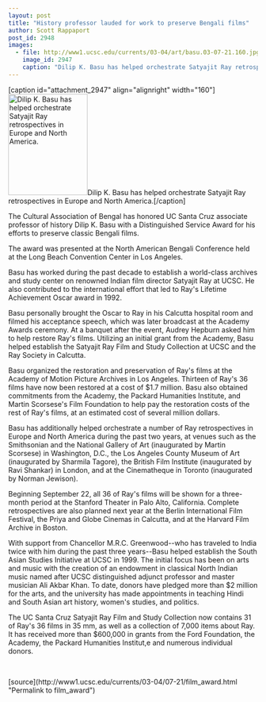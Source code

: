 ```yaml
---
layout: post
title: "History professor lauded for work to preserve Bengali films"
author: Scott Rappaport
post_id: 2948
images:
  - file: http://www1.ucsc.edu/currents/03-04/art/basu.03-07-21.160.jpg
    image_id: 2947
    caption: "Dilip K. Basu has helped orchestrate Satyajit Ray retrospectives in Europe and North America."
---
```


[caption id="attachment_2947" align="alignright" width="160"]<a href="http://localhost/mysite/wp-content/uploads/2003/07/basu.03-07-21.160.jpg"><img class="size-full wp-image-2947" src="http://localhost/mysite/wp-content/uploads/2003/07/basu.03-07-21.160.jpg" alt="Dilip K. Basu has helped orchestrate Satyajit Ray retrospectives in Europe and North America." width="160" height="204" /></a>Dilip K. Basu has helped orchestrate Satyajit Ray retrospectives in Europe and North America.[/caption]
<p>
  The Cultural Association of Bengal has honored UC Santa Cruz associate professor of history Dilip K. Basu with a Distinguished Service Award for his efforts to preserve classic Bengali films.
</p>
<p>
  The award was presented at the North American Bengali Conference held at the Long Beach Convention Center in Los Angeles.<br>
</p>
<p>
  Basu has worked during the past decade to establish a world-class archives and study center on renowned Indian film director Satyajit Ray at UCSC. He also contributed to the international effort that led to Ray's Lifetime Achievement Oscar award in 1992.<br>
</p>
<p>
  Basu personally brought the Oscar to Ray in his Calcutta hospital room and filmed his acceptance speech, which was later broadcast at the Academy Awards ceremony. At a banquet after the event, Audrey Hepburn asked him to help restore Ray's films. Utilizing an initial grant from the Academy, Basu helped establish the Satyajit Ray Film and Study Collection at UCSC and the Ray Society in Calcutta.<br>
</p>
<p>
  Basu organized the restoration and preservation of Ray's films at the Academy of Motion Picture Archives in Los Angeles. Thirteen of Ray's 36 films have now been restored at a cost of $1.7 million. Basu also obtained commitments from the Academy, the Packard Humanities Institute, and Martin Scorsese's Film Foundation to help pay the restoration costs of the rest of Ray's films, at an estimated cost of several million dollars.<br>
</p>
<p>
  Basu has additionally helped orchestrate a number of Ray retrospectives in Europe and North America during the past two years, at venues such as the Smithsonian and the National Gallery of Art (inaugurated by Martin Scorsese) in Washington, D.C., the Los Angeles County Museum of Art (inaugurated by Sharmila Tagore), the British Film Institute (inaugurated by Ravi Shankar) in London, and at the Cinematheque in Toronto (inaugurated by Norman Jewison).<br>
</p>
<p>
  Beginning September 22, all 36 of Ray's films will be shown for a three-month period at the Stanford Theater in Palo Alto, California. Complete retrospectives are also planned next year at the Berlin International Film Festival, the Priya and Globe Cinemas in Calcutta, and at the Harvard Film Archive in Boston.<br>
</p>
<p>
  With support from Chancellor M.R.C. Greenwood--who has traveled to India twice with him during the past three years--Basu helped establish the South Asian Studies Initiative at UCSC in 1999. The initial focus has been on arts and music with the creation of an endowment in classical North Indian music named after UCSC distinguished adjunct professor and master musician Ali Akbar Khan. To date, donors have pledged more than $2 million for the arts, and the university has made appointments in teaching Hindi and South Asian art history, women's studies, and politics.<br>
</p>
<p>
  The UC Santa Cruz Satyajit Ray Film and Study Collection now contains 31 of Ray's 36 films in 35 mm, as well as a collection of 7,000 items about Ray. It has received more than $600,000 in grants from the Ford Foundation, the Academy, the Packard Humanities Institut,e and numerous individual donors.<br>
</p>
<p>
  <br>

</p>
<p>

</p>
[source](http://www1.ucsc.edu/currents/03-04/07-21/film_award.html "Permalink to film_award")
